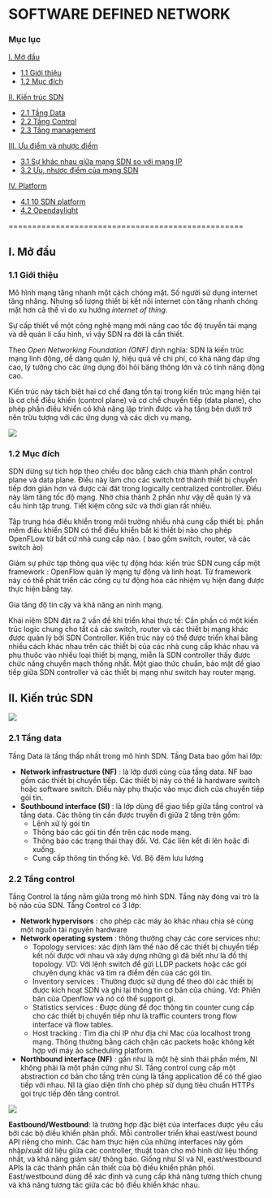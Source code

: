 # SOFTWARE DEFINED NETWORK
### Mục lục
[I. Mở đầu](#begin)
- [1.1 Giới thiệu](#introduce)
- [1.2 Mục đích](#intention)

[II. Kiến trúc SDN](#architecture)
- [2.1 Tầng Data](#data)
- [2.2 Tầng Control](#control)
- [2.3 Tầng management](#mana)

[III. Ưu điểm và nhược điểm](#spot)
- [3.1 Sự khác nhau giữa mạng SDN so với mạng IP](#sdnvsip)
- [3.2 Ưu, nhươc điểm của mạng SDN](#compare)

[IV. Platform](#platform)
- [4.1 10 SDN platform](#example)
- [4.2 Opendaylight](#opendaylight)

==================================================

<a name="begin"></a>
## I. Mở đầu
<a name="introduce"></a>
### 1.1 Giới thiệu
  Mô hình mạng tăng nhanh một cách chóng mặt. Số người sử dụng internet tăng nhăng. Nhưng số lượng thiết bị kết nối internet còn tăng nhanh chóng mặt hơn cả thế vì do xu hướng *internet of thing*.

Sự cấp thiết về một công nghệ mạng mới  nâng cao tốc độ truyền tải mạng và dễ quản lí cấu hình, vì vậy SDN ra đời là cần thiết.

  Theo *Open Networking Foundation (ONF)* định nghĩa: SDN là kiến trúc mạng linh động, dễ dàng quản lý, hiệu quả về chi phí, có khả năng đáp ứng cao, lý tưởng cho các ứng dụng đòi hỏi băng thông lớn và có tính năng động cao.

Kiến trúc này tách biệt hai cơ chế đang tồn tại trong kiến trúc mạng hiện tại là cơ chế điều khiển (control plane) và cơ chế chuyển tiếp (data plane), cho phép phần điều khiển có khả năng lập trình được và hạ tầng bên dưới trở nên trừu tượng với các ứng dụng và các dịch vụ mạng. 

<img src=https://i.imgur.com/j5ZcoIA.png>

<a name="intention"></a>

### 1.2 Mục đích
SDN dừng sự tích hợp theo chiều dọc bằng cách chia thành phần control plane và data plane. Điều này làm cho các switch trở thành thiết bị chuyển tiếp đơn giản hơn và được cài đăt trong logically centralized controller. Điều này làm tăng tốc độ mạng. Nhờ chia thành 2 phần như vậy dễ quản lý và cấu hình tập trung. Tiết kiệm công sức và thời gian rất nhiều. 

Tập trung hóa điều khiển trong môi trường nhiều nhà cung cấp thiết bị: phần mềm điều khiển SDN có thể điều khiển bất kì thiết bị nào cho phép OpenFLow từ bất cứ nhà cung cấp nào. ( bao gồm switch, router, và các switch ảo)

Giảm sự phức tạp thông qua việc tự động hóa: kiến trúc SDN cung cấp một framework : OpenFlow quản lý mạng tự động và linh hoạt. Từ framework này có thể phát triển các công cụ tư động hóa các nhiệm vụ hiện đang được thực hiện bằng tay.

Gia tăng độ tin cậy và khả năng an ninh mạng.

Khái niệm SDN đặt ra 2 vấn đề khi triển khai thực tế: Cần phần có một kiến trúc logic chung cho tất cả các switch, router và các thiết bị mạng khác được quản lý bởi SDN Controller. Kiến trúc này có thể được triển khai bằng nhiều cách khác nhau trên các thiết bị của các nhà cung cấp khác nhau và phụ thuộc vào nhiều loại thiết bị mạng, miễn là SDN controller thấy được chức năng chuyển mạch thống nhất. Một giao thức chuẩn, bảo mật để giao tiếp giữa SDN controller và các thiết bị mạng như switch hay router mạng.

<a name="architecture"></a>
## II. Kiến trúc SDN
<img src=https://i.imgur.com/RhZmJ8Y.png>

<a name="data"></a>
### 2.1 Tầng data
Tầng Data là tầng thấp nhất trong mô hình SDN. Tầng Data bao gồm hai lớp:

- **Network infrastructure (NF)** : là lớp dưới cùng của tầng data. NF bao gồm các thiết bị chuyển tiếp. Các thiết bị này có thể là hardware switch hoặc software switch. Điều này phụ thuộc vào mục đích của chuyển tiếp gói tin.
- **Southbound interface (SI)** : là lớp dùng để giao tiếp giữa tầng control và tầng data. Các thông tin cần được truyền đi giữa 2 tầng trên gồm:<ul><li>Lệnh xử lý gói tin</li>
  <li>Thông báo các gói tin đến trên các node mạng.</li>
  <li>Thông báo các trạng thái thay đổi. Vd. Các liên kết đi lên hoặc đi xuống.</li>
  <li>Cung cấp thông tin thống kê. Vd. Bộ đệm lưu lượng</li>
  </ul>
 
 <a name="control"></a>
 ### 2.2 Tầng control
 Tầng Control là tầng nằm giữa trong mô hình SDN. Tầng này đóng vai trò là bộ não của SDN. Tầng Control có 3 lớp:
 - **Network hypervisors** :  cho phép các máy ảo khác nhau chia sẻ cùng một nguồn tài nguyên hardware
 - **Network operating system** : thông thường chạy các core services như:<ul><li> Topology services: xác định làm thế nào để các thiết bị chuyển tiếp kết nối được với nhau và xây dựng những gì đã biết như là đồ thị topology. VD: Với lệnh switch để gửi LLDP packets hoặc các gói chuyên dụng khác và tìm ra điểm đến của các gói tin.</li>  <li> Inventory services : Thường được sử dụng để theo dõi các thiết bị được kích hoạt SDN và ghi lại thông tin cơ bản của chúng. Vd: Phiên bản của Openflow và nó có thể support gì.</li><li> Statistics services : Được dùng để đọc thông tin counter cung cấp cho các thiết bị chuyển tiếp như là traffic counters trong flow interface và flow tables.</li><li> Host tracking : Tìm địa chỉ IP như địa chỉ Mac của localhost trong mạng. Thông thường bằng cách chặn các packets hoặc không kết hợp với máy ảo scheduling platform.</li></ul>
 - **Northbound interface (NF)** : gần như là một hệ sinh thái phần mềm, NI không phải là một phần cứng như SI. Tầng control cung cấp một abstraction cơ bản cho tầng trên cùng là tầng application để có thể giao tiếp với nhau. NI là giao diện tĩnh cho phép sử dụng tiêu chuẩn HTTPs gọi trực tiếp đến tầng control.
 
 <img src=https://i.imgur.com/Iih3J0P.png>
 
 **Eastbound/Westbound**: là trường hợp đặc biệt của interfaces được yêu cầu bởi các bộ điều khiển phân phối. Mỗi controller triển khai east/west bound API riêng cho mình. Các hàm thực hiện của những interfaces này gồm nhập/xuất dữ liệu giữa các controller, thuật toán cho mô hình dữ liệu thống nhất, và khả năng giám sát/ thông báo. Giống như SI và NI, east/westbound APIs là các thành phần cần thiết
của bộ điều khiển phân phối. East/westbound dùng để xác định và cung cấp khả năng tương thích chung và khả năng tương tác giữa các bộ điều khiển khác nhau.
